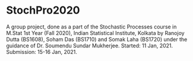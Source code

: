 # StochPro2020
A group project, done as a part of the Stochastic Processes course in M.Stat 1st Year (Fall 2020), Indian Statistical Institute, Kolkata by Ranojoy Dutta (BS1608), Soham Das (BS1710) and Somak Laha (BS1720) under the guidance of Dr. Soumendu Sundar Mukherjee.
Started: 11 Jan, 2021. Submission: 15-16 Jan, 2021.
